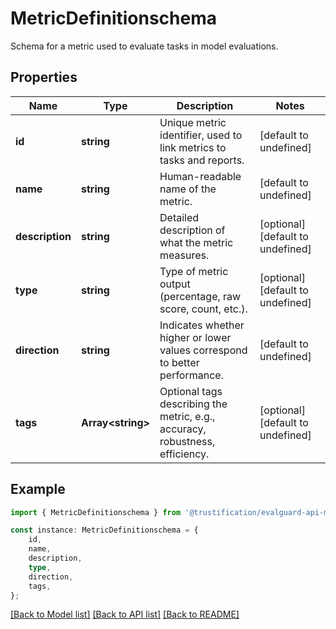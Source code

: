 # MetricDefinitionschema

Schema for a metric used to evaluate tasks in model evaluations.

## Properties

Name | Type | Description | Notes
------------ | ------------- | ------------- | -------------
**id** | **string** | Unique metric identifier, used to link metrics to tasks and reports. | [default to undefined]
**name** | **string** | Human-readable name of the metric. | [default to undefined]
**description** | **string** | Detailed description of what the metric measures. | [optional] [default to undefined]
**type** | **string** | Type of metric output (percentage, raw score, count, etc.). | [optional] [default to undefined]
**direction** | **string** | Indicates whether higher or lower values correspond to better performance. | [default to undefined]
**tags** | **Array&lt;string&gt;** | Optional tags describing the metric, e.g., accuracy, robustness, efficiency. | [optional] [default to undefined]

## Example

```typescript
import { MetricDefinitionschema } from '@trustification/evalguard-api-model';

const instance: MetricDefinitionschema = {
    id,
    name,
    description,
    type,
    direction,
    tags,
};
```

[[Back to Model list]](../README.md#documentation-for-models) [[Back to API list]](../README.md#documentation-for-api-endpoints) [[Back to README]](../README.md)
